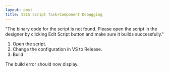 ```yaml
---
layout: post
title: SSIS Script Task/Component Debugging
---
```


"The binary code for the script is not found. Please open the script in the designer by clicking Edit Script button and make sure it builds successfully."

1. Open the script.
2. Change the configuration in VS to Release.
3. Build

The build error should now display.